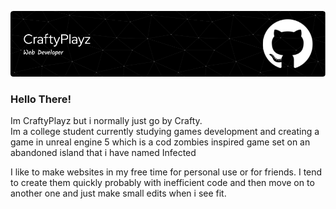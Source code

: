 ![alt text](https://github.com/CraftyPlayz/CraftyPlayz/blob/main/images/Github%20Banner.png?raw=true)
### Hello There!
<!--general kenobi-->
Im CraftyPlayz but i normally just go by Crafty.  
Im a college student currently studying games development and creating a game in unreal engine 5 which is a cod zombies inspired game set on an abandoned island that i have named Infected

I like to make websites in my free time for personal use or for friends. I tend to create them quickly probably with inefficient code and then move on to another one and just make small edits when i see fit.
